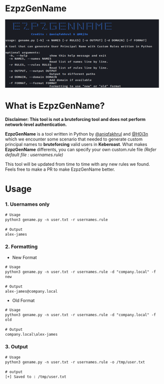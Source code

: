 # EzpzGenName

![](https://raw.githubusercontent.com/H0j3n/EzpzGenName/main/banner.png)

# What is EzpzGenName?

**Disclaimer: This tool is not a bruteforcing tool and does not perform network-level authentication.**

**EzpzGenName** is a tool written in Python by [@aniqfakhrul](https://github.com/aniqfakhrul) and [@H0j3n](https://github.com/H0j3n) which we encounter some scenario that needed to generate custom principal names to **bruteforcing** valid users in **Keberoast**. What makes **EzpzGenName** differents, you can specify your own custom.rule file *(Refer default file : usernames.rule)*

This tool will be updated from time to time with any new rules we found. Feels free to make a PR to make EzpzGenName better.


# Usage

### 1. Usernames only

```
# Usage
python3 gename.py -n user.txt -r usernames.rule

# Output
alex-james
```

### 2. Formatting

- New Format

```
# Usage
python3 gename.py -n user.txt -r usernames.rule -d "company.local" -f new

# Output
alex-james@company.local
```

- Old Format

```
# Usage
python3 gename.py -n user.txt -r usernames.rule -d "company.local" -f old

# Output
company.local\alex-james
```

### 3. Output

```
# Usage
python3 gename.py -n user.txt -r usernames.rule -o /tmp/user.txt

# output
[+] Saved to : /tmp/user.txt
```
